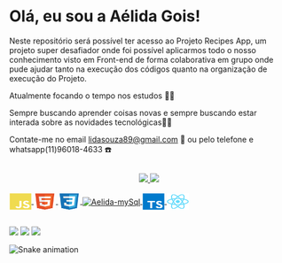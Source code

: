 # Olá, eu sou a Aélida Gois!

Neste repositório será possível ter acesso ao Projeto Recipes App, um projeto super desafiador onde foi possível aplicarmos todo o nosso conhecimento visto em Front-end de forma colaborativa em grupo onde pude ajudar tanto na execução dos códigos quanto na organização de execução do Projeto.

Atualmente focando o tempo nos estudos 👩‍🎓

Sempre buscando aprender coisas novas e sempre buscando estar interada sobre as novidades tecnológicas👩‍💻

Contate-me no email lidasouza89@gmail.com 📧 ou pelo telefone e whatsapp(11)96018-4633 ☎️
##

<div align="center">
  <a href="https://github.com/AelidaGois">
  <img height="180em" src="https://github-readme-stats.vercel.app/api?username=aelidagois&show_icons=true&theme=radical&include_all_commits=true&count_private=true"/>
  <img height="180em" src="https://github-readme-stats.vercel.app/api/top-langs/?username=aelidagois&layout=compact&langs_count=7&theme=radical"/>
</div>
<div style="display: inline_block"><br>
  <img align="center" alt="Aelida-Js" height="30" width="40" src="https://raw.githubusercontent.com/devicons/devicon/master/icons/javascript/javascript-plain.svg">
  <img align="center" alt="Aelida-HTML" height="30" width="40" src="https://raw.githubusercontent.com/devicons/devicon/master/icons/html5/html5-original.svg">
  <img align="center" alt="Aelida-CSS" height="30" width="40" src="https://raw.githubusercontent.com/devicons/devicon/master/icons/css3/css3-original.svg">
  <img align="center" alt="Aelida-mySql" height="30" width="40" src="https://cdn.jsdelivr.net/gh/devicons/devicon/icons/mysql/mysql-original.svg" />
  <img align="center" alt="Aelida-Ts" height="30" width="40" src="https://raw.githubusercontent.com/devicons/devicon/master/icons/typescript/typescript-plain.svg">
  <img align="center" alt="Aelida-React" height="30" width="40" src="https://raw.githubusercontent.com/devicons/devicon/master/icons/react/react-original.svg">

</div>
  
  ##
 
<div> 
 
  <a href="https://instagram.com/aelida_souza_ribeiro_gois" target="_blank"><img src="https://img.shields.io/badge/-Instagram-%23E4405F?style=for-the-badge&logo=instagram&logoColor=white" target="_blank"></a>
  <a href = "mailto:lidasouza89@gmail.com"><img src="https://img.shields.io/badge/-Gmail-%23333?style=for-the-badge&logo=gmail&logoColor=white" target="_blank"></a>
  <a href="https://www.linkedin.com/in/aélida-souza-ribeiro-gois-256903130/" target="_blank"><img src="https://img.shields.io/badge/-LinkedIn-%230077B5?style=for-the-badge&logo=linkedin&logoColor=white" target="_blank"></a> 
 
 ![Snake animation](https://github.com/aelidagois/aelidagois/main/blob/output/github-contribution-grid-snake.svg)
 
</div>
